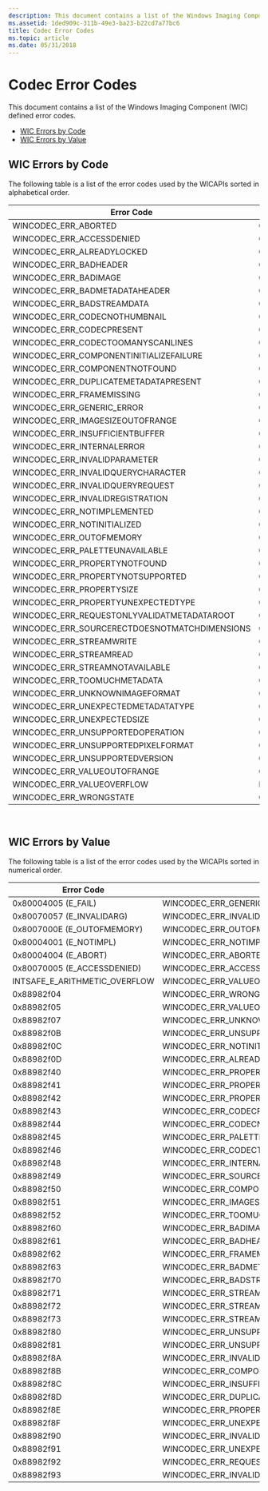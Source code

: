 ```yaml
---
description: This document contains a list of the Windows Imaging Component (WIC) defined error codes.
ms.assetid: 1ded909c-311b-49e3-ba23-b22cd7a77bc6
title: Codec Error Codes
ms.topic: article
ms.date: 05/31/2018
---
```


# Codec Error Codes

This document contains a list of the Windows Imaging Component (WIC) defined error codes.

-   [WIC Errors by Code](#wic-errors-by-code)
-   [WIC Errors by Value](#wic-errors-by-value)

## WIC Errors by Code

The following table is a list of the error codes used by the WICAPIs sorted in alphabetical order. 

| Error Code                                      | Error Value                      |
|-------------------------------------------------|----------------------------------|
| WINCODEC\_ERR\_ABORTED                          | 0x80004004 (E\_ABORT)            |
| WINCODEC\_ERR\_ACCESSDENIED                     | 0x80070005 (E\_ACCESSDENIED)     |
| WINCODEC\_ERR\_ALREADYLOCKED                    | 0x88982f0D                       |
| WINCODEC\_ERR\_BADHEADER                        | 0x88982f61                       |
| WINCODEC\_ERR\_BADIMAGE                         | 0x88982f60                       |
| WINCODEC\_ERR\_BADMETADATAHEADER                | 0x88982f63                       |
| WINCODEC\_ERR\_BADSTREAMDATA                    | 0x88982f70                       |
| WINCODEC\_ERR\_CODECNOTHUMBNAIL                 | 0x88982f44                       |
| WINCODEC\_ERR\_CODECPRESENT                     | 0x88982f43                       |
| WINCODEC\_ERR\_CODECTOOMANYSCANLINES            | 0x88982f46                       |
| WINCODEC\_ERR\_COMPONENTINITIALIZEFAILURE       | 0x88982f8B                       |
| WINCODEC\_ERR\_COMPONENTNOTFOUND                | 0x88982f50                       |
| WINCODEC\_ERR\_DUPLICATEMETADATAPRESENT         | 0x88982f8D                       |
| WINCODEC\_ERR\_FRAMEMISSING                     | 0x88982f62                       |
| WINCODEC\_ERR\_GENERIC\_ERROR                   | 0x80004005 (E\_FAIL)             |
| WINCODEC\_ERR\_IMAGESIZEOUTOFRANGE              | 0x88982f51                       |
| WINCODEC\_ERR\_INSUFFICIENTBUFFER               | 0x88982f8C                       |
| WINCODEC\_ERR\_INTERNALERROR                    | 0x88982f48                       |
| WINCODEC\_ERR\_INVALIDPARAMETER                 | 0x80070057 (E\_INVALIDARG)       |
| WINCODEC\_ERR\_INVALIDQUERYCHARACTER            | 0x88982f93                       |
| WINCODEC\_ERR\_INVALIDQUERYREQUEST              | 0x88982f90                       |
| WINCODEC\_ERR\_INVALIDREGISTRATION              | 0x88982f8A                       |
| WINCODEC\_ERR\_NOTIMPLEMENTED                   | 0x80004001 (E\_NOTIMPL)          |
| WINCODEC\_ERR\_NOTINITIALIZED                   | 0x88982f0C                       |
| WINCODEC\_ERR\_OUTOFMEMORY                      | 0x8007000E (E\_OUTOFMEMORY)      |
| WINCODEC\_ERR\_PALETTEUNAVAILABLE               | 0x88982f45                       |
| WINCODEC\_ERR\_PROPERTYNOTFOUND                 | 0x88982f40                       |
| WINCODEC\_ERR\_PROPERTYNOTSUPPORTED             | 0x88982f41                       |
| WINCODEC\_ERR\_PROPERTYSIZE                     | 0x88982f42                       |
| WINCODEC\_ERR\_PROPERTYUNEXPECTEDTYPE           | 0x88982f8E                       |
| WINCODEC\_ERR\_REQUESTONLYVALIDATMETADATAROOT   | 0x88982f92                       |
| WINCODEC\_ERR\_SOURCERECTDOESNOTMATCHDIMENSIONS | 0x88982f49                       |
| WINCODEC\_ERR\_STREAMWRITE                      | 0x88982f71                       |
| WINCODEC\_ERR\_STREAMREAD                       | 0x88982f72                       |
| WINCODEC\_ERR\_STREAMNOTAVAILABLE               | 0x88982f73                       |
| WINCODEC\_ERR\_TOOMUCHMETADATA                  | 0x88982f52                       |
| WINCODEC\_ERR\_UNKNOWNIMAGEFORMAT               | 0x88982f07                       |
| WINCODEC\_ERR\_UNEXPECTEDMETADATATYPE           | 0x88982f91                       |
| WINCODEC\_ERR\_UNEXPECTEDSIZE                   | 0x88982f8F                       |
| WINCODEC\_ERR\_UNSUPPORTEDOPERATION             | 0x88982f81                       |
| WINCODEC\_ERR\_UNSUPPORTEDPIXELFORMAT           | 0x88982f80                       |
| WINCODEC\_ERR\_UNSUPPORTEDVERSION               | 0x88982f0B                       |
| WINCODEC\_ERR\_VALUEOUTOFRANGE                  | 0x88982f05                       |
| WINCODEC\_ERR\_VALUEOVERFLOW                    | INTSAFE\_E\_ARITHMETIC\_OVERFLOW |
| WINCODEC\_ERR\_WRONGSTATE                       | 0x88982f04                       |



 

## WIC Errors by Value

The following table is a list of the error codes used by the WICAPIs sorted in numerical order. 

| Error Code                       | Error Value                                     |
|----------------------------------|-------------------------------------------------|
| 0x80004005 (E\_FAIL)             | WINCODEC\_ERR\_GENERIC\_ERROR                   |
| 0x80070057 (E\_INVALIDARG)       | WINCODEC\_ERR\_INVALIDPARAMETER                 |
| 0x8007000E (E\_OUTOFMEMORY)      | WINCODEC\_ERR\_OUTOFMEMORY                      |
| 0x80004001 (E\_NOTIMPL)          | WINCODEC\_ERR\_NOTIMPLEMENTED                   |
| 0x80004004 (E\_ABORT)            | WINCODEC\_ERR\_ABORTED                          |
| 0x80070005 (E\_ACCESSDENIED)     | WINCODEC\_ERR\_ACCESSDENIED                     |
| INTSAFE\_E\_ARITHMETIC\_OVERFLOW | WINCODEC\_ERR\_VALUEOVERFLOW                    |
| 0x88982f04                       | WINCODEC\_ERR\_WRONGSTATE                       |
| 0x88982f05                       | WINCODEC\_ERR\_VALUEOUTOFRANGE                  |
| 0x88982f07                       | WINCODEC\_ERR\_UNKNOWNIMAGEFORMAT               |
| 0x88982f0B                       | WINCODEC\_ERR\_UNSUPPORTEDVERSION               |
| 0x88982f0C                       | WINCODEC\_ERR\_NOTINITIALIZED                   |
| 0x88982f0D                       | WINCODEC\_ERR\_ALREADYLOCKED                    |
| 0x88982f40                       | WINCODEC\_ERR\_PROPERTYNOTFOUND                 |
| 0x88982f41                       | WINCODEC\_ERR\_PROPERTYNOTSUPPORTED             |
| 0x88982f42                       | WINCODEC\_ERR\_PROPERTYSIZE                     |
| 0x88982f43                       | WINCODEC\_ERR\_CODECPRESENT                     |
| 0x88982f44                       | WINCODEC\_ERR\_CODECNOTHUMBNAIL                 |
| 0x88982f45                       | WINCODEC\_ERR\_PALETTEUNAVAILABLE               |
| 0x88982f46                       | WINCODEC\_ERR\_CODECTOOMANYSCANLINES            |
| 0x88982f48                       | WINCODEC\_ERR\_INTERNALERROR                    |
| 0x88982f49                       | WINCODEC\_ERR\_SOURCERECTDOESNOTMATCHDIMENSIONS |
| 0x88982f50                       | WINCODEC\_ERR\_COMPONENTNOTFOUND                |
| 0x88982f51                       | WINCODEC\_ERR\_IMAGESIZEOUTOFRANGE              |
| 0x88982f52                       | WINCODEC\_ERR\_TOOMUCHMETADATA                  |
| 0x88982f60                       | WINCODEC\_ERR\_BADIMAGE                         |
| 0x88982f61                       | WINCODEC\_ERR\_BADHEADER                        |
| 0x88982f62                       | WINCODEC\_ERR\_FRAMEMISSING                     |
| 0x88982f63                       | WINCODEC\_ERR\_BADMETADATAHEADER                |
| 0x88982f70                       | WINCODEC\_ERR\_BADSTREAMDATA                    |
| 0x88982f71                       | WINCODEC\_ERR\_STREAMWRITE                      |
| 0x88982f72                       | WINCODEC\_ERR\_STREAMREAD                       |
| 0x88982f73                       | WINCODEC\_ERR\_STREAMNOTAVAILABLE               |
| 0x88982f80                       | WINCODEC\_ERR\_UNSUPPORTEDPIXELFORMAT           |
| 0x88982f81                       | WINCODEC\_ERR\_UNSUPPORTEDOPERATION             |
| 0x88982f8A                       | WINCODEC\_ERR\_INVALIDREGISTRATION              |
| 0x88982f8B                       | WINCODEC\_ERR\_COMPONENTINITIALIZEFAILURE       |
| 0x88982f8C                       | WINCODEC\_ERR\_INSUFFICIENTBUFFER               |
| 0x88982f8D                       | WINCODEC\_ERR\_DUPLICATEMETADATAPRESENT         |
| 0x88982f8E                       | WINCODEC\_ERR\_PROPERTYUNEXPECTEDTYPE           |
| 0x88982f8F                       | WINCODEC\_ERR\_UNEXPECTEDSIZE                   |
| 0x88982f90                       | WINCODEC\_ERR\_INVALIDQUERYREQUEST              |
| 0x88982f91                       | WINCODEC\_ERR\_UNEXPECTEDMETADATATYPE           |
| 0x88982f92                       | WINCODEC\_ERR\_REQUESTONLYVALIDATMETADATAROOT   |
| 0x88982f93                       | WINCODEC\_ERR\_INVALIDQUERYCHARACTER            |



 

 

 



